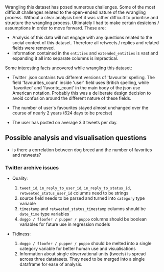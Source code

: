 Wrangling this dataset has posed numerous challenges. Some of the most difficult challenges related to the open-ended nature of the wrangling process. Without a clear analysis brief it was rather difficult to prioritise and structure the wrangling process. Ultimately I had to make certain desicions / assumptions in order to move forward. These are:
* Analysis of this data will not engage with any questions related to the social context of this dataset. Therefore all retweets / replies and related fields were removed.
* Information contained in the `entities` and `extended_entities` is vast and expanding it all into separate columns is impractical.


Some interesting facts uncovered while wrangling this dataset:
* Twitter .json contains two different versions of 'favourite' spelling. The field 'favourites_count' inside 'user' field uses British spelling, while 'favorited' and 'favorite_count' in the main body of the json use American notation. Probably this was a deliberate design decision to avoid confusion around the different nature of these fields.

* The number of user's favourites stayed almost unchanged over the course of nearly 2 years (624 days to be precise)
* The user has posted on average 3.3 tweets per day.



## Possible analysis and visualisation questions
- is there a correlation between dog breed and the number of favorites and retweets?


### Twitter archive issues

- Quality:
  1.  `tweet_id`, `in_reply_to_user_id`,  `in_reply_to_status_id`, `retweeted_status_user_id` columns need to be strings
  2. source field needs to be parsed and turned into `category` type variable
  3. `timestamp` and `retweeted_status_timestamp` columns should be `date_time` type variables
  4. `doggo / floofer / pupper / puppo` columns should be boolean variables for future use in regression models

- Tidiness:
  1. `doggo / floofer / pupper / puppo` should be melted into a single category variable for better human use and visualisations
  2. Information about single observational units (tweets) is spread across three datatasets. They need to be merged into a single dataframe for ease of analysis.
